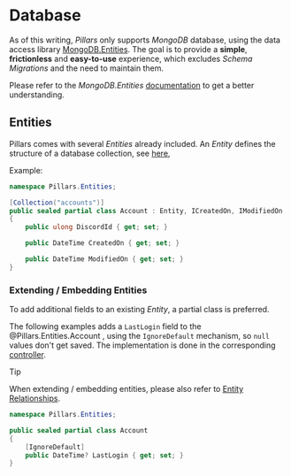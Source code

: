 <div class="article">

# Database

As of this writing, _Pillars_ only supports _MongoDB_ database, using the data access library [MongoDB.Entities](https://mongodb-entities.com/). The goal is to provide a **simple**, **frictionless** and **easy-to-use** experience, which excludes _Schema Migrations_ and the need to maintain them.

Please refer to the _MongoDB.Entities_ [documentation](https://mongodb-entities.com/wiki/Get-Started.html) to get a better understanding.

## Entities

Pillars comes with several _Entities_ already included. An _Entity_ defines the structure of a database collection, see [here](https://mongodb-entities.com/wiki/Entities.html),

Example:

```c#
namespace Pillars.Entities;

[Collection("accounts")]
public sealed partial class Account : Entity, ICreatedOn, IModifiedOn
{
	public ulong DiscordId { get; set; }

	public DateTime CreatedOn { get; set; }

	public DateTime ModifiedOn { get; set; }
}
```

### Extending / Embedding Entities 

To add additional fields to an existing _Entity_, a partial class is preferred.

The following examples adds a `LastLogin` field to the @Pillars.Entities.Account , using the `IgnoreDefault` mechanism, so `null` values don't get saved. The implementation is done in the corresponding [controller](di-controller.md).

> [!TIP]
> When extending / embedding entities, please also refer to [Entity Relationships](https://mongodb-entities.com/wiki/Relationships-Embeded.html).

```c#
namespace Pillars.Entities;

public sealed partial class Account
{
	[IgnoreDefault]
	public DateTime? LastLogin { get; set; }
}
```

</div>
